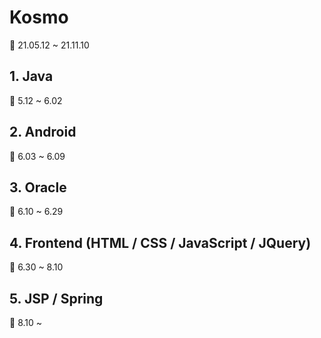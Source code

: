 # Kosmo
:calendar: 21.05.12 ~ 21.11.10  

## 1. Java
:calendar: 5.12 ~ 6.02

## 2. Android
:calendar: 6.03 ~ 6.09

## 3. Oracle
:calendar: 6.10 ~ 6.29

## 4. Frontend (HTML / CSS / JavaScript / JQuery)
:calendar: 6.30 ~ 8.10

## 5. JSP / Spring
:calendar: 8.10 ~ 



